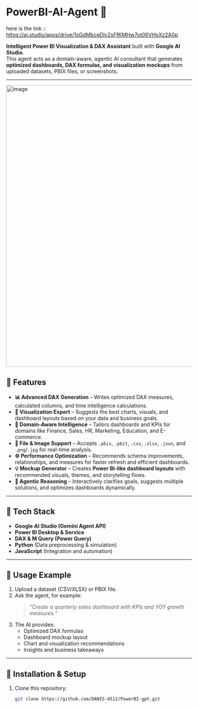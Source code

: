 # PowerBI-AI-Agent 🚀

here is the link :: https://ai.studio/apps/drive/1sGdMbceDlv2sFfKMHw7ot06VHxXz2A0p

**Intelligent Power BI Visualization & DAX Assistant** built with **Google AI Studio**.  
This agent acts as a domain-aware, agentic AI consultant that generates **optimized dashboards, DAX formulas, and visualization mockups** from uploaded datasets, PBIX files, or screenshots.

---
<img width="1376" height="763" alt="image" src="https://github.com/user-attachments/assets/a77af70d-f066-4662-b066-a9b7d5c44fd8" />



## 🌟 Features



- **📊 Advanced DAX Generation** – Writes optimized DAX measures, calculated columns, and time intelligence calculations.
- **🎨 Visualization Expert** – Suggests the best charts, visuals, and dashboard layouts based on your data and business goals.
- **🧩 Domain-Aware Intelligence** – Tailors dashboards and KPIs for domains like Finance, Sales, HR, Marketing, Education, and E-commerce.
- **📂 File & Image Support** – Accepts `.pbix`, `.pbit`, `.csv`, `.xlsx`, `.json`, and `.png`/`.jpg` for real-time analysis.
- **⚙️ Performance Optimization** – Recommends schema improvements, relationships, and measures for faster refresh and efficient dashboards.
- **💡 Mockup Generator** – Creates **Power BI-like dashboard layouts** with recommended visuals, themes, and storytelling flows.
- **🧠 Agentic Reasoning** – Interactively clarifies goals, suggests multiple solutions, and optimizes dashboards dynamically.

---

## 🧰 Tech Stack

- **Google AI Studio (Gemini Agent API)**  
- **Power BI Desktop & Service**  
- **DAX & M Query (Power Query)**  
- **Python** (Data preprocessing & simulation)  
- **JavaScript** (Integration and automation)

---

## 📌 Usage Example

1. Upload a dataset (CSV/XLSX) or PBIX file.  
2. Ask the agent, for example:  
   > _“Create a quarterly sales dashboard with KPIs and YOY growth measures.”_  
3. The AI provides:  
   - Optimized DAX formulas  
   - Dashboard mockup layout  
   - Chart and visualization recommendations  
   - Insights and business takeaways

---

## 🔧 Installation & Setup

1. Clone this repository:  
   ```bash
   git clone https://github.com/DANIS-4512/PowerBI-gpt.git
